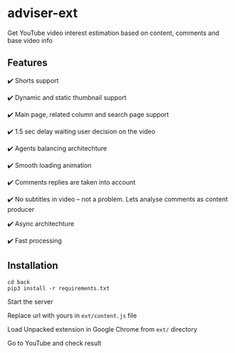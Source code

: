 # adviser-ext
Get YouTube video interest estimation based on content, comments and base video info

## Features

✔️ Shorts support

✔️ Dynamic and static thumbnail support

✔️ Main page, related column and search page support

✔️ 1.5 sec delay waiting user decision on the video

✔️ Agents balancing architechture

✔️ Smooth loading animation

✔️ Comments replies are taken into account

✔️ No subtitles in video – not a problem. Lets analyse comments as content producer

✔️ Async architechture

✔️ Fast processing

## Installation
```
cd back
pip3 install -r requirements.txt
```
Start the server

Replace url with yours in `ext/content.js` file

Load Unpacked extension in Google Chrome from `ext/` directory

Go to YouTube and check result
